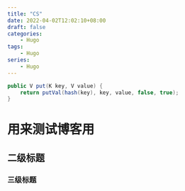 ```yaml
---
title: "CS"
date: 2022-04-02T12:02:10+08:00
draft: false
categories:
    - Hugo
tags:
    - Hugo
series:
    - Hugo
---
```


```java
public V put(K key, V value) {
    return putVal(hash(key), key, value, false, true);
}
```

# 用来测试博客用

## 二级标题

### 三级标题
